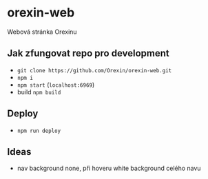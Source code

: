 # orexin-web

Webová stránka Orexinu

## Jak zfungovat repo pro development
- `git clone https://github.com/Orexin/orexin-web.git`
- `npm i`
- `npm start` (`localhost:6969`) 
- build `npm build`

## Deploy
- `npm run deploy`

## Ideas
- nav background none, při hoveru white background celého navu